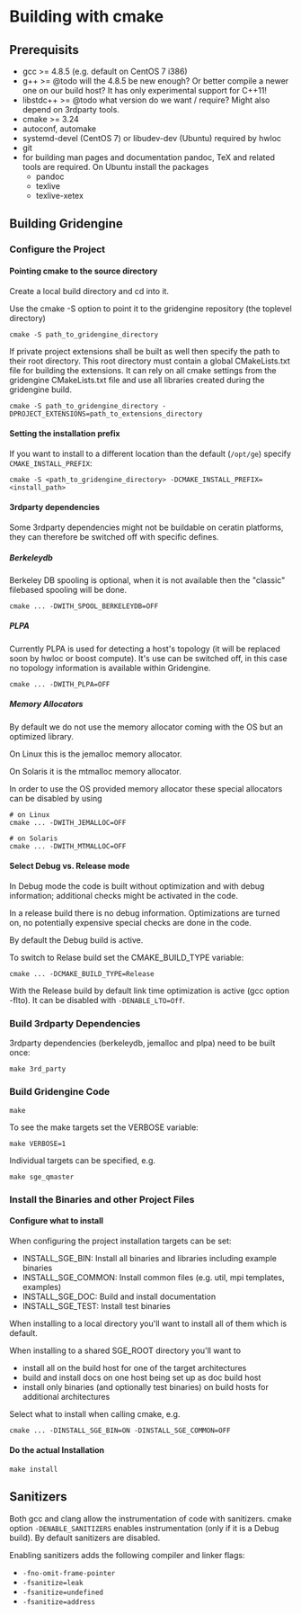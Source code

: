 # Building with cmake

## Prerequisits

* gcc >= 4.8.5 (e.g. default on CentOS 7 i386)
* g++ >= @todo will the 4.8.5 be new enough? Or better compile a newer one on our build host? It has only experimental support for C++11!
* libstdc++ >= @todo what version do we want / require? Might also depend on 3rdparty tools.
* cmake >= 3.24
* autoconf, automake
* systemd-devel (CentOS 7) or libudev-dev (Ubuntu) required by hwloc
* git
* for building man pages and documentation pandoc, TeX and related tools are required. On Ubuntu install the packages
  * pandoc
  * texlive
  * texlive-xetex

## Building Gridengine

### Configure the Project

#### Pointing cmake to the source directory
Create a local build directory and cd into it.

Use the cmake -S option to point it to the gridengine repository (the toplevel directory)

```shell
cmake -S path_to_gridengine_directory
```

If private project extensions shall be built as well then specify the path to their root directory.
This root directory must contain a global CMakeLists.txt file for building the extensions. It can rely
on all cmake settings from the gridengine CMakeLists.txt file and use all libraries created during the
gridengine build.

```Shell
cmake -S path_to_gridengine_directory -DPROJECT_EXTENSIONS=path_to_extensions_directory
```

#### Setting the installation prefix

If you want to install to a different location than the default (`/opt/ge`) specify
`CMAKE_INSTALL_PREFIX`:

```shell
cmake -S <path_to_gridengine_directory> -DCMAKE_INSTALL_PREFIX=<install_path>
```

#### 3rdparty dependencies

Some 3rdparty dependencies might not be buildable on ceratin platforms,
they can therefore be switched off with specific defines.

##### Berkeleydb

Berkeley DB spooling is optional, when it is not available then the "classic" filebased spooling will be done.

```shell
cmake ... -DWITH_SPOOL_BERKELEYDB=OFF
```

##### PLPA

Currently PLPA is used for detecting a host's topology (it will be replaced soon by hwloc or boost compute).
It's use can be switched off, in this case no topology information is available within Gridengine.

```shell
cmake ... -DWITH_PLPA=OFF
```

##### Memory Allocators

By default we do not use the memory allocator coming with the OS but an optimized library.

On Linux this is the jemalloc memory allocator.

On Solaris it is the mtmalloc memory allocator.

In order to use the OS provided memory allocator these special allocators can be disabled by using
```shell
# on Linux
cmake ... -DWITH_JEMALLOC=OFF

# on Solaris
cmake ... -DWITH_MTMALLOC=OFF
```

#### Select Debug vs. Release mode

In Debug mode the code is built without optimization and with debug information;
additional checks might be activated in the code.

In a release build there is no debug information. Optimizations are turned on,
no potentially expensive special checks are done in the code.

By default the Debug build is active.

To switch to Relase build set the CMAKE_BUILD_TYPE variable:
```shell
cmake ... -DCMAKE_BUILD_TYPE=Release
```

With the Release build by default link time optimization is active (gcc option -flto).
It can be disabled with `-DENABLE_LTO=Off`.

### Build 3rdparty Dependencies

3rdparty dependencies (berkeleydb, jemalloc and plpa) need to be built once:

```shell
make 3rd_party
```

### Build Gridengine Code

```shell
make
```

To see the make targets set the VERBOSE variable:

```shell
make VERBOSE=1
```

Individual targets can be specified, e.g.

```shell
make sge_qmaster
```

### Install the Binaries and other Project Files

#### Configure what to install
When configuring the project installation targets can be set:
* INSTALL_SGE_BIN: Install all binaries and libraries including example binaries
* INSTALL_SGE_COMMON: Install common files (e.g. util, mpi templates, examples)
* INSTALL_SGE_DOC: Build and install documentation
* INSTALL_SGE_TEST: Install test binaries

When installing to a local directory you'll want to install all of them which is default.

When installing to a shared SGE_ROOT directory you'll want to
* install all on the build host for one of the target architectures
* build and install docs on one host being set up as doc build host
* install only binaries (and optionally test binaries) on build hosts for additional architectures

Select what to install when calling cmake, e.g.
```shell
cmake ... -DINSTALL_SGE_BIN=ON -DINSTALL_SGE_COMMON=OFF
```

#### Do the actual Installation

```shell
make install
```

## Sanitizers

Both gcc and clang allow the instrumentation of code with sanitizers.
cmake option `-DENABLE_SANITIZERS` enables instrumentation (only if it is a Debug build).
By default sanitizers are disabled.

Enabling sanitizers adds the following compiler and linker flags:
* `-fno-omit-frame-pointer`
* `-fsanitize=leak`
* `-fsanitize=undefined`
* `-fsanitize=address`

